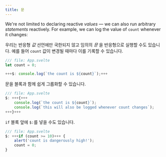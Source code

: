 ```yaml
---
title: 문
---
```


We're not limited to declaring reactive _values_ — we can also run arbitrary _statements_ reactively. For example, we can log the value of `count` whenever it changes:

우리는 반응형 _값_ 선언에만 국한되지 않고 임의의 _문_ 을 반응형으로 실행할 수도 있습니다. 예를 들어 `count` 값이 변경될 때마다 이를 기록할 수 있습니다.

```js
/// file: App.svelte
let count = 0;

+++$: console.log(`the count is ${count}`);+++
```

문을 블록과 함께 쉽게 그룹화할 수 있습니다.

```js
/// file: App.svelte
$: +++{+++
	console.log(`the count is ${count}`);
	console.log(`this will also be logged whenever count changes`);
+++}+++
```

`if` 블록 앞에 `$:`를 넣을 수도 있습니다.

```js
/// file: App.svelte
$: +++if (count >= 10)+++ {
	alert('count is dangerously high!');
	count = 0;
}
```
